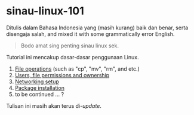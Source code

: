 # sinau-linux-101

Ditulis dalam Bahasa Indonesia yang (masih kurang) baik dan benar, serta disengaja salah, and mixed it with some grammatically error English.

> Bodo amat sing penting sinau linux sek.

Tutorial ini mencakup dasar-dasar penggunaan Linux.

1. [File operations](https://github.com/fmmochtar/sinau-linux-101/tree/master/resources/page-1)  (such as "cp", "mv", "rm", and etc.)
2. [Users, file permissions and ownership](https://github.com/fmmochtar/sinau-linux-101/tree/master/resources/page-2) 
3. [Networking setup](https://github.com/fmmochtar/sinau-linux-101/tree/master/resources/page-3)
4. [Package installation](https://github.com/fmmochtar/sinau-linux-101/tree/master/resources/page-4)
5. to be continued ... ?

Tulisan ini masih akan terus di-*update*.

